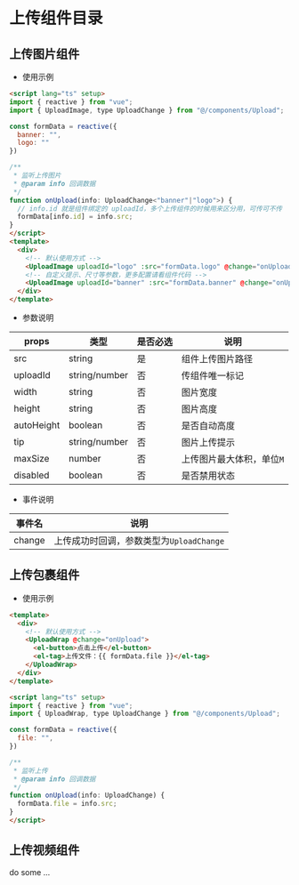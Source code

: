 # 上传组件目录

## 上传图片组件

- 使用示例

```html
<script lang="ts" setup>
import { reactive } from "vue";
import { UploadImage, type UploadChange } from "@/components/Upload";

const formData = reactive({
  banner: "",
  logo: ""
})

/**
 * 监听上传图片
 * @param info 回调数据
 */
function onUpload(info: UploadChange<"banner"|"logo">) {
  // info.id 就是组件绑定的 uploadId，多个上传组件的时候用来区分用，可传可不传
  formData[info.id] = info.src;
}
</script>
<template>
  <div>
    <!-- 默认使用方式 -->
    <UploadImage uploadId="logo" :src="formData.logo" @change="onUpload" />
    <!-- 自定义提示、尺寸等参数，更多配置请看组件代码 -->
    <UploadImage uploadId="banner" :src="formData.banner" @change="onUpload" tip="尺寸规格：750px * 391px" width="375px" height="195px" :maxSize="5" :autoHeight="true" />
  </div>
</template>
```

- 参数说明

| props |  类型 | 是否必选 | 说明 |
| --- | --- | --- | --- |
| src | string | 是 | 组件上传图片路径 |
| uploadId | string/number | 否 | 传组件唯一标记 |
| width | string | 否 | 图片宽度 |
| height | string | 否 | 图片高度 |
| autoHeight | boolean | 否 | 是否自动高度 |
| tip | string/number | 否 | 图片上传提示 |
| maxSize | number | 否 | 上传图片最大体积，单位`M` |
| disabled | boolean | 否 | 是否禁用状态 |

- 事件说明

| 事件名 | 说明 |
| --- | --- |
| change | 上传成功时回调，参数类型为`UploadChange` |

## 上传包裹组件

- 使用示例

```html
<template>
  <div>
    <!-- 默认使用方式 -->
    <UploadWrap @change="onUpload">
      <el-button>点击上传</el-button>
      <el-tag>上传文件：{{ formData.file }}</el-tag>
    </UploadWrap>
  </div>
</template>

<script lang="ts" setup>
import { reactive } from "vue";
import { UploadWrap, type UploadChange } from "@/components/Upload";

const formData = reactive({
  file: "",
})

/**
 * 监听上传
 * @param info 回调数据
 */
function onUpload(info: UploadChange) {
  formData.file = info.src;
}
</script>
```

## 上传视频组件

do some ...
